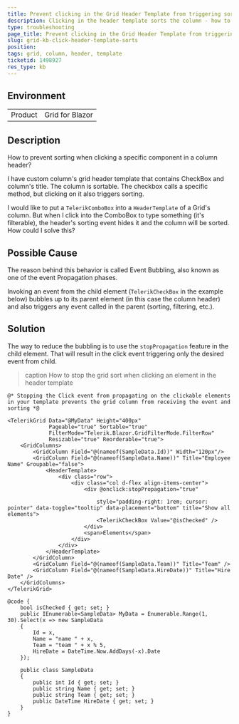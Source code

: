 ```yaml
---
title: Prevent clicking in the Grid Header Template from triggering sorting
description: Clicking in the header template sorts the column - how to stop that
type: troubleshooting
page_title: Prevent clicking in the Grid Header Template from triggering sorting
slug: grid-kb-click-header-template-sorts
position: 
tags: grid, column, header, template
ticketid: 1498927
res_type: kb
---
```


## Environment
<table>
	<tbody>
		<tr>
			<td>Product</td>
			<td>Grid for Blazor</td>
		</tr>
	</tbody>
</table>


## Description

How to prevent sorting when clicking a specific component in a column header?

I have custom column's grid header template that contains CheckBox and column's title. The column is sortable. The checkbox calls a specific method, but clicking on it also triggers sorting.

I would like to put a `TelerikComboBox` into a `HeaderTemplate` of a Grid's column. But when I click into the ComboBox to type something (it's filterable), the header's sorting event hides it and the column will be sorted. How could I solve this?



## Possible Cause

The reason behind this behavior is called Event Bubbling, also known as one of the event Propagation phases.

Invoking an event from the child element (`TelerikCheckBox` in the example below) bubbles up to its parent element (in this case the column header) and also triggers any event called in the parent (sorting, filtering, etc.).

## Solution

The way to reduce the bubbling is to use the `stopPropagation` feature in the child element. That will result in the click event triggering only the desired event from child.

>caption How to stop the grid sort when clicking an element in the header template

````RAZOR
@* Stopping the Click event from propagating on the clickable elements in your template prevents the grid column from receiving the event and sorting *@

<TelerikGrid Data="@MyData" Height="400px"
             Pageable="true" Sortable="true" 
             FilterMode="Telerik.Blazor.GridFilterMode.FilterRow"
             Resizable="true" Reorderable="true">
    <GridColumns>
        <GridColumn Field="@(nameof(SampleData.Id))" Width="120px"/>
        <GridColumn Field="@(nameof(SampleData.Name))" Title="Employee Name" Groupable="false">
            <HeaderTemplate>
                <div class="row">
                    <div class="col d-flex align-items-center">
                        <div @onclick:stopPropagation="true"
                            
                            style="padding-right: 1rem; cursor: pointer" data-toggle="tooltip" data-placement="bottom" title="Show all elements">
                            <TelerikCheckBox Value="@isChecked" />
                        </div>
                        <span>Elements</span>
                    </div>
                </div>
            </HeaderTemplate>
        </GridColumn>
        <GridColumn Field="@(nameof(SampleData.Team))" Title="Team" />
        <GridColumn Field="@(nameof(SampleData.HireDate))" Title="Hire Date" />
    </GridColumns>
</TelerikGrid>

@code {
    bool isChecked { get; set; }
    public IEnumerable<SampleData> MyData = Enumerable.Range(1, 30).Select(x => new SampleData
    {
        Id = x,
        Name = "name " + x,
        Team = "team " + x % 5,
        HireDate = DateTime.Now.AddDays(-x).Date
    });

    public class SampleData
    {
        public int Id { get; set; }
        public string Name { get; set; }
        public string Team { get; set; }
        public DateTime HireDate { get; set; }
    }
}
````
